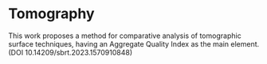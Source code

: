 # Tomography
This work proposes a method for comparative analysis of tomographic surface techniques, having an Aggregate Quality Index as the main element. (DOI 10.14209/sbrt.2023.1570910848)

